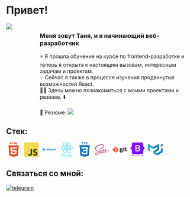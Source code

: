 # Привет! 
<div style="display: flex;">
<img align="right" width="200px" src="https://media.giphy.com/media/v1.Y2lkPTc5MGI3NjExN3dtNXAyNDh6dWZ0eWczeW0wazc1ZjdyOGxnZnBkM29mazVodTNhZiZlcD12MV9pbnRlcm5hbF9naWZfYnlfaWQmY3Q9Zw/R03zWv5p1oNSQd91EP/giphy.gif"/>
<div align="left">
  <h3>Меня зовут Таня, и я начинающий веб-разработчик </h3> 
  ⚡ Я прошла обучение на курсе по frontend-разработке и теперь я открыта к настоящим вызовам, интересным задачам и проектам.<br>
  💡 Сейчас я также в процессе изучения продвинутых возможностей React.<br>
  👨‍💻 Здесь можно познакомиться с моими проектами и резюме. ⬇️ <br> 
  <br> 
  📄 Резюме: <a href="https://hh.ru/resume/4dd1bc58ff0cd1cb450039ed1f72636e44316c?hhtmFrom=resume_list" target="blank"><img src="https://img.shields.io/badge/hh-red?logo=headHunter&logoColor=white alt="headHunter Badge"/></a><br> 
</div>
</div>

## Стек:
<div>
  <img src="https://github.com/devicons/devicon/blob/master/icons/html5/html5-plain-wordmark.svg" title="HTML5" alt="HTML" width="40" height="40"/>&nbsp;
  <img src="https://github.com/devicons/devicon/blob/master/icons/javascript/javascript-original.svg" title="JavaScript" alt="JavaScript" width="40" height="40"/>&nbsp;
  <img src="https://github.com/devicons/devicon/blob/master/icons/webpack/webpack-original-wordmark.svg" title="Webpack" alt="Webpack" width="40" height="40"/>&nbsp;
  <img src="https://github.com/devicons/devicon/blob/master/icons/react/react-original-wordmark.svg" title="React" alt="React" width="40" height="40"/>&nbsp;
  <img src="https://github.com/devicons/devicon/blob/master/icons/css3/css3-plain-wordmark.svg"  title="CSS3" alt="CSS" width="40" height="40"/>&nbsp;
  <img src="https://github.com/devicons/devicon/blob/master/icons/sass/sass-original.svg" title="sass" alt="sass" width="40" height="40"/>&nbsp;
  <img src="https://github.com/devicons/devicon/blob/master/icons/git/git-original-wordmark.svg" title="Git" alt="Git" width="40" height="40"/>&nbsp;
  <img src="https://github.com/devicons/devicon/blob/master/icons/bootstrap/bootstrap-original-wordmark.svg" title="Bootstrap" alt="Bootstrap" width="40" height="40"/>&nbsp;
  <img src="https://github.com/devicons/devicon/blob/master/icons/materialui/materialui-original.svg" title="Materialuip" alt="Materialui" width="40" height="40"/>
</div>

## Связаться со мной:
<div>
<a href="https://t.me/VolkTania" target="blank"><img src="https://i.ibb.co/s9Z5S4r/telegram.png" title="telegram" alt="telegram" width="40" height="40"></a>&nbsp;
</div>


